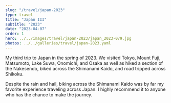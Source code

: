 ```yaml
---
slug: "/travel/japan-2023"
type: travel
title: "Japan III"
subtitle: "2023"
date: "2023-04-07"
order: 1
hero: ../../images/travel/japan-2023/japan_2023-079.jpg
photos: ../../galleries/travel/japan-2023.yaml
---
```


My third trip to Japan in the spring of 2023. We visited Tokyo, Mount Fuji, Matsumoto, Lake Suwa, Onomichi, and Osaka as well as hiked a section of the Nakesendo, biked across the Shimanami Kaido, and road tripped across Shikoku.

Despite the rain and hail, biking across the Shimanami Kaido was by far my favorite experience traveling across Japan. I highly recommend it to anyone who has the chance to make the journey.